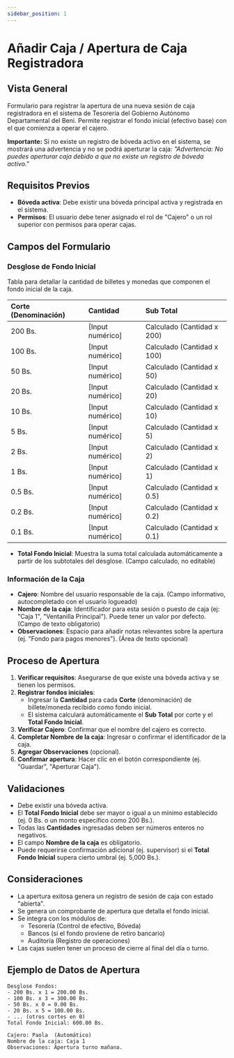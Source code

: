 ```yaml
---
sidebar_position: 1
---
```


# Añadir Caja / Apertura de Caja Registradora

## Vista General
Formulario para registrar la apertura de una nueva sesión de caja registradora en el sistema de Tesorería del Gobierno Autónomo Departamental del Beni. Permite registrar el fondo inicial (efectivo base) con el que comienza a operar el cajero.

**Importante:** Si no existe un registro de bóveda activo en el sistema, se mostrará una advertencia y no se podrá aperturar la caja: *"Advertencia: No puedes aperturar caja debido a que no existe un registro de bóveda activo."*

## Requisitos Previos
-   **Bóveda activa**: Debe existir una bóveda principal activa y registrada en el sistema.
-   **Permisos**: El usuario debe tener asignado el rol de "Cajero" o un rol superior con permisos para operar cajas.

## Campos del Formulario

### Desglose de Fondo Inicial
Tabla para detallar la cantidad de billetes y monedas que componen el fondo inicial de la caja.

| Corte (Denominación) | Cantidad | Sub Total |
| :------------------- | :------- | :-------- |
| 200 Bs.              | [Input numérico] | Calculado (Cantidad x 200) |
| 100 Bs.              | [Input numérico] | Calculado (Cantidad x 100) |
| 50 Bs.               | [Input numérico] | Calculado (Cantidad x 50)  |
| 20 Bs.               | [Input numérico] | Calculado (Cantidad x 20)  |
| 10 Bs.               | [Input numérico] | Calculado (Cantidad x 10)  |
| 5 Bs.                | [Input numérico] | Calculado (Cantidad x 5)   |
| 2 Bs.                | [Input numérico] | Calculado (Cantidad x 2)   |
| 1 Bs.                | [Input numérico] | Calculado (Cantidad x 1)   |
| 0.5 Bs.              | [Input numérico] | Calculado (Cantidad x 0.5) |
| 0.2 Bs.              | [Input numérico] | Calculado (Cantidad x 0.2) |
| 0.1 Bs.              | [Input numérico] | Calculado (Cantidad x 0.1) |

-   **Total Fondo Inicial**: Muestra la suma total calculada automáticamente a partir de los subtotales del desglose. (Campo calculado, no editable)

### Información de la Caja
-   **Cajero**: Nombre del usuario responsable de la caja. (Campo informativo, autocompletado con el usuario logueado)
-   **Nombre de la caja**: Identificador para esta sesión o puesto de caja (ej: "Caja 1", "Ventanilla Principal"). Puede tener un valor por defecto. (Campo de texto obligatorio)
-   **Observaciones**: Espacio para añadir notas relevantes sobre la apertura (ej. "Fondo para pagos menores"). (Área de texto opcional)

## Proceso de Apertura

1.  **Verificar requisitos**: Asegurarse de que existe una bóveda activa y se tienen los permisos.
2.  **Registrar fondos iniciales**:
    *   Ingresar la **Cantidad** para cada **Corte** (denominación) de billete/moneda recibido como fondo inicial.
    *   El sistema calculará automáticamente el **Sub Total** por corte y el **Total Fondo Inicial**.
3.  **Verificar Cajero**: Confirmar que el nombre del cajero es correcto.
4.  **Completar Nombre de la caja**: Ingresar o confirmar el identificador de la caja.
5.  **Agregar Observaciones** (opcional).
6.  **Confirmar apertura**: Hacer clic en el botón correspondiente (ej. "Guardar", "Aperturar Caja").

## Validaciones
-   Debe existir una bóveda activa.
-   El **Total Fondo Inicial** debe ser mayor o igual a un mínimo establecido (ej. 0 Bs. o un monto específico como 200 Bs.).
-   Todas las **Cantidades** ingresadas deben ser números enteros no negativos.
-   El campo **Nombre de la caja** es obligatorio.
-   Puede requerirse confirmación adicional (ej. supervisor) si el **Total Fondo Inicial** supera cierto umbral (ej. 5,000 Bs.).

## Consideraciones
-   La apertura exitosa genera un registro de sesión de caja con estado "abierta".
-   Se genera un comprobante de apertura que detalla el fondo inicial.
-   Se integra con los módulos de:
    *   Tesorería (Control de efectivo, Bóveda)
    *   Bancos (si el fondo proviene de retiro bancario)
    *   Auditoría (Registro de operaciones)
-   Las cajas suelen tener un proceso de cierre al final del día o turno.

## Ejemplo de Datos de Apertura
```plaintext
Desglose Fondos:
- 200 Bs. x 1 = 200.00 Bs.
- 100 Bs. x 3 = 300.00 Bs.
- 50 Bs. x 0 = 0.00 Bs.
- 20 Bs. x 5 = 100.00 Bs.
- ... (otros cortes en 0)
Total Fondo Inicial: 600.00 Bs.

Cajero: Paola  (Automático)
Nombre de la caja: Caja 1
Observaciones: Apertura turno mañana.